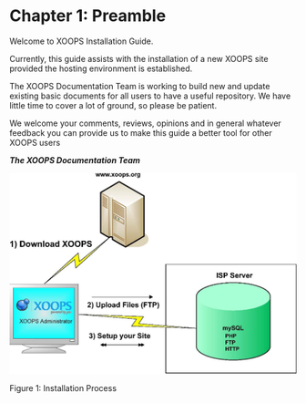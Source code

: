 # Chapter 1: Preamble

Welcome to XOOPS Installation Guide.

Currently, this guide assists with the installation of a new XOOPS site provided the hosting environment is established.

The XOOPS Documentation Team is working to build new and update existing basic documents for all users to have a useful repository. We have little time to cover a lot of ground, so please be patient.

We welcome your comments, reviews, opinions and in general whatever feedback you can provide us to make this guide a better tool for other XOOPS users

_**The XOOPS Documentation Team**_

![](.gitbook/assets/img_1.jpg)

Figure 1: Installation Process


